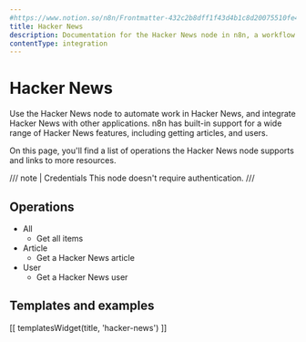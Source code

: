 ```yaml
---
#https://www.notion.so/n8n/Frontmatter-432c2b8dff1f43d4b1c8d20075510fe4
title: Hacker News
description: Documentation for the Hacker News node in n8n, a workflow automation platform. Includes details of operations and configuration, and links to examples and credentials information.
contentType: integration
---
```


# Hacker News

Use the Hacker News node to automate work in Hacker News, and integrate Hacker News with other applications. n8n has built-in support for a wide range of Hacker News features, including getting articles, and users. 

On this page, you'll find a list of operations the Hacker News node supports and links to more resources.

/// note | Credentials
This node doesn't require authentication. 
///

## Operations

* All
    * Get all items
* Article
    * Get a Hacker News article
* User
    * Get a Hacker News user

## Templates and examples

<!-- see https://www.notion.so/n8n/Pull-in-templates-for-the-integrations-pages-37c716837b804d30a33b47475f6e3780 -->
[[ templatesWidget(title, 'hacker-news') ]]
